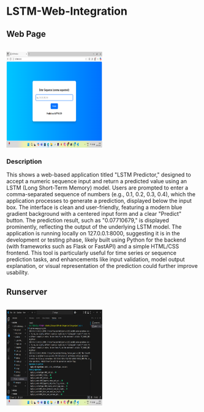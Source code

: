 # LSTM-Web-Integration

## Web Page

<br>
<img src="static\image\Screenshot (9).png" width="250" height="250" /> 
<br>

### Description
This shows a web-based application titled "LSTM Predictor," designed to accept a numeric sequence input and return a predicted value using an LSTM (Long Short-Term Memory) model. Users are prompted to enter a comma-separated sequence of numbers (e.g., 0.1, 0.2, 0.3, 0.4), which the application processes to generate a prediction, displayed below the input box. The interface is clean and user-friendly, featuring a modern blue gradient background with a centered input form and a clear "Predict" button. The prediction result, such as "0.07710679," is displayed prominently, reflecting the output of the underlying LSTM model. The application is running locally on 127.0.0.1:8000, suggesting it is in the development or testing phase, likely built using Python for the backend (with frameworks such as Flask or FastAPI) and a simple HTML/CSS frontend. This tool is particularly useful for time series or sequence prediction tasks, and enhancements like input validation, model output explanation, or visual representation of the prediction could further improve usability.


## Runserver

<br>
<img src="static\image\Screenshot (8).png" width="250" height="250" /> 
<br>